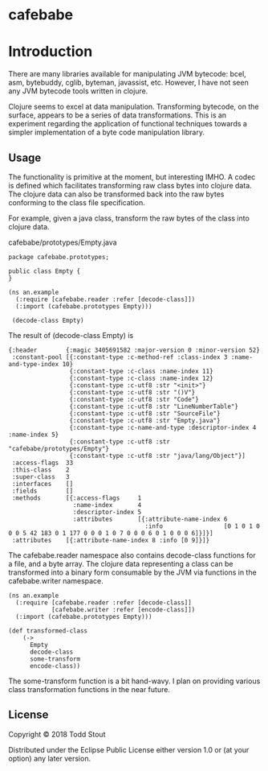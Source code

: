 # cafebabe

# Introduction

There are many libraries available for manipulating JVM bytecode:
bcel, asm, bytebuddy, cglib, byteman, javassist, etc. However, I have not
seen any JVM bytecode tools written in clojure.

Clojure seems to excel at data manipulation. Transforming bytecode, on the surface,
appears to be a series of data transformations. This is an experiment regarding 
the application of functional techniques towards a simpler implementation of a byte 
code manipulation library.

## Usage
The functionality is primitive at the moment, but interesting IMHO. A codec is defined which facilitates transforming 
raw class bytes into clojure data. The clojure data can also be transformed back into the raw bytes conforming 
to the class file specification.

For example, given a java class, transform the raw bytes of the class into clojure data.

cafebabe/prototypes/Empty.java
```
package cafebabe.prototypes;

public class Empty {
}
```

```
(ns an.example
  (:require [cafebabe.reader :refer [decode-class]])
  (:import (cafebabe.prototypes Empty)))
            
 (decode-class Empty)            
```
The result of (decode-class Empty) is
 
```
{:header        {:magic 3405691582 :major-version 0 :minor-version 52}
 :constant-pool [{:constant-type :c-method-ref :class-index 3 :name-and-type-index 10}
                 {:constant-type :c-class :name-index 11}
                 {:constant-type :c-class :name-index 12}
                 {:constant-type :c-utf8 :str "<init>"}
                 {:constant-type :c-utf8 :str "()V"}
                 {:constant-type :c-utf8 :str "Code"}
                 {:constant-type :c-utf8 :str "LineNumberTable"}
                 {:constant-type :c-utf8 :str "SourceFile"}
                 {:constant-type :c-utf8 :str "Empty.java"}
                 {:constant-type :c-name-and-type :descriptor-index 4 :name-index 5}
                 {:constant-type :c-utf8 :str "cafebabe/prototypes/Empty"}
                 {:constant-type :c-utf8 :str "java/lang/Object"}]
 :access-flags  33
 :this-class    2
 :super-class   3
 :interfaces    []
 :fields        []
 :methods       [{:access-flags     1
                  :name-index       4
                  :descriptor-index 5
                  :attributes       [{:attribute-name-index 6
                                      :info                 [0 1 0 1 0 0 0 5 42 183 0 1 177 0 0 0 1 0 7 0 0 0 6 0 1 0 0 0 6]}]}]
 :attributes    [{:attribute-name-index 8 :info [0 9]}]}
```
The cafebabe.reader namespace also contains decode-class functions for a file, and a byte array.
The clojure data representing a class can be transformed into a binary form consumable by the JVM via functions
in the cafebabe.writer namespace.

```
(ns an.example
  (:require [cafebabe.reader :refer [decode-class]]
            [cafebabe.writer :refer [encode-class]])
  (:import (cafebabe.prototypes Empty)))
  
(def transformed-class 
    (->
      Empty
      decode-class
      some-transform
      encode-class))  
```
The some-transform function is a bit hand-wavy. I plan on providing various class transformation functions in the near
future.

## License

Copyright © 2018 Todd Stout

Distributed under the Eclipse Public License either version 1.0 or (at
your option) any later version.
